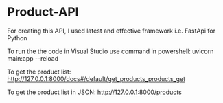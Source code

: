 # Product-API
For creating this API, I used latest and effective framework i.e. FastApi for Python

To run the the code in Visual Studio use command in powershell:
uvicorn main:app --reload

To get the product list:
http://127.0.0.1:8000/docs#/default/get_products_products_get

To get the product list in JSON:
http://127.0.0.1:8000/products


